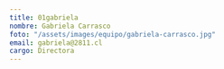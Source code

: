 ```yaml
---
title: 01gabriela
nombre: Gabriela Carrasco
foto: "/assets/images/equipo/gabriela-carrasco.jpg"
email: gabriela@2811.cl
cargo: Directora
---
```


